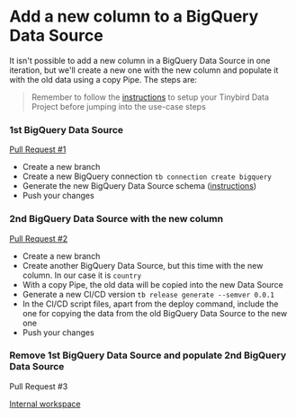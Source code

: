 # Add a new column to a BigQuery Data Source

It isn't possible to add a new column in a BigQuery Data Source in one iteration, but we'll create a new one with the new column and populate it with the old data using a copy Pipe. The steps are:

> Remember to follow the [instructions](../README.md) to setup your Tinybird Data Project before jumping into the use-case steps

### 1st BigQuery Data Source 

[Pull Request #1](https://github.com/tinybirdco/use-case-examples/pull/15)

- Create a new branch
- Create a new BigQuery connection `tb connection create bigquery` 
- Generate the new BigQuery Data Source schema ([instructions](https://www.tinybird.co/docs/ingest/bigquery.html))
- Push your changes

### 2nd BigQuery Data Source with the new column

[Pull Request #2](https://github.com/tinybirdco/use-case-examples/pull/19)

- Create a new branch
- Create another BigQuery Data Source, but this time with the new column. In our case it is `country`
- With a copy Pipe, the old data will be copied into the new Data Source
- Generate a new CI/CD version `tb release generate --semver 0.0.1`
- In the CI/CD script files, apart from the deploy command, include the one for copying the data from the old BigQuery Data Source to the new one
- Push your changes

### Remove 1st BigQuery Data Source and populate 2nd BigQuery Data Source

Pull Request #3



[Internal workspace](https://ui.tinybird.co/55bd1979-6638-434d-9049-324112188f32/dashboard)